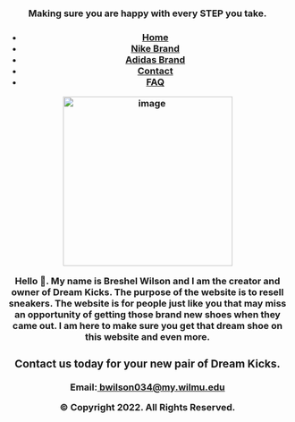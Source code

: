  <html lang= 'en'>
   <!--
      Student Name: Breshel Wilson
      File Name: index.html
      Date:03/20/2022
   -->
 
   <head>
   <!-- Meta -->
   <meta charset="UTF-8"/>
   <meta name="viewport"
          content="width=device-width, initial-scale-1">
   
   <!-- Google font-->
   <link href= "http://fonts.googleapis.com/css?family=Rancho&effect=static|3d-float" rel="stylesheet">
   
   <!-- Styles -->
   <link rel="stlyesheet">
   
   <!-- Scripts -->
   <scriot src= "scripts/index.js" defer>
   
   <!--meta viewport tag-->
   <meta name="viewport" content="width=device-width, initial-scale=1.0"> 
   <link rel='stylesheet' href='stylesheet.css'>
 
 <body>

 <header>
   <h3>Making sure you are happy with every STEP you take.<h3>
 <nav>
   <ul class="topnav">
   <li><a class="readme.md" href="home">Home</a></li>
   <li><a href="nikebrand.html"> Nike Brand</a></li>
   <li><a href="adidasbrand.html"> Adidas Brand</a></li>
   <li><a href="contact.html"> Contact</a></li>
   <li><a href="faq"> FAQ</a></li>
   </ul>
 </nav>
     <img width="303" alt="image" src="https://user-images.githubusercontent.com/101943680/160324441-318b7e53-61c8-41ef-af63-20547cb72ad1.png">

  Hello 👋. My name is Breshel Wilson and I am the creator and owner of Dream Kicks. The purpose of the website is to resell sneakers. 
     The website is for people just like you that may miss an opportunity of getting those brand new shoes when they came out. I am here to make sure you get that dream shoe on this
  website and even more.

 <main>
   
 </main>

 <footer>
   <h3>Contact us today for your new pair of Dream Kicks.</h3>
   <p>Email:<a href= 'mailto:bwilson034@my.wilmu.edu'> bwilson034@my.wilmu.edu</a></p>
   <p>&copy; Copyright 2022. All Rights Reserved.</p>
 </footer>
    
